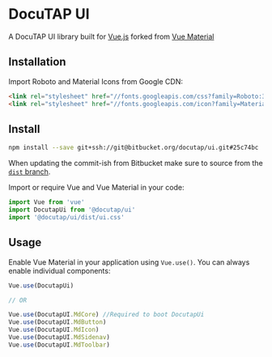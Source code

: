 # DocuTAP UI

A DocuTAP UI library built for [Vue.js](https://vuejs.org/) forked from [Vue Material](https://github.com/vuematerial/vue-material)

## Installation

Import Roboto and Material Icons from Google CDN:

``` html
<link rel="stylesheet" href="//fonts.googleapis.com/css?family=Roboto:300,400,500,700,400italic">
<link rel="stylesheet" href="//fonts.googleapis.com/icon?family=Material+Icons">
```

## Install

```bash
npm install --save git+ssh://git@bitbucket.org/docutap/ui.git#25c74bc
```

When updating the commit-ish from Bitbucket make sure to source from the [`dist` branch](https://bitbucket.org/docutap/ui/branch/dist).

Import or require Vue and Vue Material in your code:

``` javascript
import Vue from 'vue'
import DocutapUi from '@docutap/ui'
import '@docutap/ui/dist/ui.css'
```

## Usage

Enable Vue Material in your application using ```Vue.use()```. You can always enable individual components:

``` javascript
Vue.use(DocutapUi)

// OR

Vue.use(DocutapUI.MdCore) //Required to boot DocutapUi
Vue.use(DocutapUI.MdButton)
Vue.use(DocutapUI.MdIcon)
Vue.use(DocutapUI.MdSidenav)
Vue.use(DocutapUI.MdToolbar)
```
